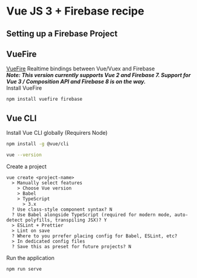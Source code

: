 # Vue JS 3 + Firebase recipe

## Setting up a Firebase Project

## VueFire
[VueFire](https://vuefire.vuejs.org/) Realtime bindings between Vue/Vuex and Firebase   
___Note: This version currently supports Vue 2 and Firebase 7. Support for Vue 3 / Composition API and Firebase 8 is on the way.___   
Install VueFire
```bash
npm install vuefire firebase
```

## Vue CLI
Install Vue CLI globally (Requirers Node)   
```bash
npm install -g @vue/cli

vue --version
```
Create a project   
```
vue create <project-name>
  > Manually select features
    > Choose Vue version
    > Babel
    > TypeScript
      > 3.x
  ? Use class-style component syntax? N
  ? Use Babel alongside TypeScript (required for modern mode, auto-detect polyfills, transpiling JSX)? Y
  > ESLint + Prettier
  > Lint on save
  ? Where to you prrefer placing config for Babel, ESLint, etc?
  > In dedicated config files
  ? Save this as preset for future projects? N
```
Run the application   
```
npm run serve
```
